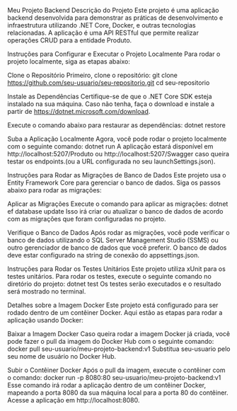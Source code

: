 Meu Projeto Backend Descrição do Projeto Este projeto é uma aplicação backend desenvolvida para demonstrar as práticas de desenvolvimento e infraestrutura utilizando .NET Core, Docker, e outras tecnologias relacionadas. A aplicação é uma API RESTful que permite realizar operações CRUD para a entidade Produto.

Instruções para Configurar e Executar o Projeto Localmente Para rodar o projeto localmente, siga as etapas abaixo:

Clone o Repositório Primeiro, clone o repositório: git clone https://github.com/seu-usuario/seu-repositorio.git cd seu-repositorio

Instale as Dependências Certifique-se de que o .NET Core SDK esteja instalado na sua máquina. Caso não tenha, faça o download e instale a partir de https://dotnet.microsoft.com/download.

Execute o comando abaixo para restaurar as dependências: dotnet restore

Suba a Aplicação Localmente Agora, você pode rodar o projeto localmente com o seguinte comando: dotnet run
 A aplicação estará disponível em http://localhost:5207/Produto ou http://localhost:5207/Swagger caso queira testar os endpoints.(ou a URL configurada no seu launchSettings.json).

Instruções para Rodar as Migrações de Banco de Dados Este projeto usa o Entity Framework Core para gerenciar o banco de dados. Siga os passos abaixo para rodar as migrações:

Aplicar as Migrações Execute o comando para aplicar as migrações: dotnet ef database update
 Isso irá criar ou atualizar o banco de dados de acordo com as migrações que foram configuradas no projeto.

Verifique o Banco de Dados Após rodar as migrações, você pode verificar o banco de dados utilizando o SQL Server Management Studio (SSMS) ou outro gerenciador de banco de dados que você preferir. O banco de dados deve estar configurado na string de conexão do appsettings.json.

Instruções para Rodar os Testes Unitários Este projeto utiliza xUnit para os testes unitários. Para rodar os testes, execute o seguinte comando no diretório do projeto: dotnet test Os testes serão executados e o resultado será mostrado no terminal.

Detalhes sobre a Imagem Docker Este projeto está configurado para ser rodado dentro de um contêiner Docker. Aqui estão as etapas para rodar a aplicação usando Docker:

Baixar a Imagem Docker Caso queira rodar a imagem Docker já criada, você pode fazer o pull da imagem do Docker Hub com o seguinte comando: docker pull seu-usuario/meu-projeto-backend:v1 Substitua seu-usuario pelo seu nome de usuário no Docker Hub.

Subir o Contêiner Docker Após o pull da imagem, execute o contêiner com o comando: docker run -p 8080:80 seu-usuario/meu-projeto-backend:v1 Esse comando irá rodar a aplicação dentro de um contêiner Docker, mapeando a porta 8080 da sua máquina local para a porta 80 do contêiner. Acesse a aplicação em http://localhost:8080.
